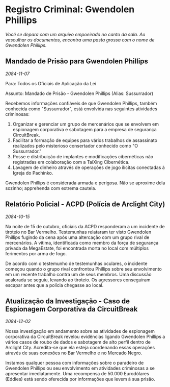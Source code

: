 # Registro Criminal: Gwendolen Phillips

_Você se depara com um arquivo empoeirado no canto da sala. Ao vasculhar os documentos, encontra uma pasta grossa com o nome de Gwendolen Phillips._

## Mandado de Prisão para Gwendolen Phillips

_2084-11-07_

Para: Todos os Oficiais de Aplicação da Lei

Assunto: Mandado de Prisão - Gwendolen Phillips (Alias: Sussurrador)

Recebemos informações confiáveis de que Gwendolen Phillips, também conhecida como "Sussurrador", está envolvida nas seguintes atividades criminosas:

1. Organizar e gerenciar um grupo de mercenários que se envolvem em espionagem corporativa e sabotagem para a empresa de segurança CircuitBreak.
2. Facilitar a formação de equipes para vários trabalhos de assassinato realizados pelo misterioso consertador conhecido como "O Sussurrador."
3. Posse e distribuição de implantes e modificações cibernéticas não registradas em colaboração com a TaiXing Cibernética.
4. Lavagem de dinheiro através de operações de jogo ilícitas conectadas à Igreja do Pachinko.

Gwendolen Phillips é considerada armada e perigosa. Não se aproxime dela sozinho; apprehenda com extrema cautela.

## Relatório Policial - ACPD (Polícia de Arclight City)

_2084-10-15_

Na noite de 15 de outubro, oficiais da ACPD responderam a um incidente de tiroteio no Bar Vermelho. Testemunhas relataram ter visto Gwendolen Phillips fugindo da cena após uma altercação com um grupo rival de mercenários. A vítima, identificada como membro da força de segurança privada da MegaEstate, foi encontrada morta no local com múltiplos ferimentos por arma de fogo.

De acordo com o testemunho de testemunhas oculares, o incidente começou quando o grupo rival confrontou Phillips sobre seu envolvimento em um recente trabalho contra um de seus membros. Uma discussão acalorada se seguiu, levando ao tiroteio. Os agressores conseguiram escapar antes que a polícia chegasse ao local.

## Atualização da Investigação - Caso de Espionagem Corporativa da CircuitBreak

_2084-12-02_

Nossa investigação em andamento sobre as atividades de espionagem corporativa da CircuitBreak revelou evidências ligando Gwendolen Phillips a vários casos de roubo de dados e sabotagem de alto perfil dentro de Arclight City. Acredita-se que ela esteja coordenando essas operações através de suas conexões no Bar Vermelho e no Mercado Negro.

Instamos qualquer pessoa com informações sobre o paradeiro de Gwendolen Phillips ou seu envolvimento em atividades criminosas a se apresentar imediatamente. Uma recompensa de 50.000 Eurodólares (Eddies) está sendo oferecida por informações que levem à sua prisão.
